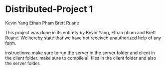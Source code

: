 # Distributed-Project 1

Kevin Yang
Ethan Pham
Brett Ruane

This project was done in its entirety by Kevin Yang, Ethan pham and Brett Ruane. We hereby state that we have not received unauthorized help of any form.

instructions:
make sure to run the server in the server folder and client in the client folder.
make sure to compile all files in the client folder and also the server folder.